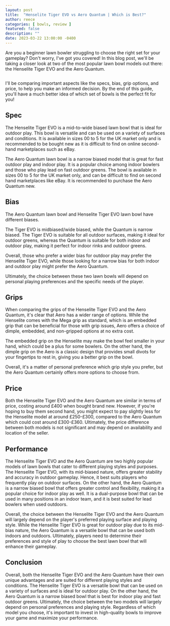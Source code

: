 ```yaml
---
layout: post
title:  "Henselite Tiger EVO vs Aero Quantum | Which is Best?"
author: reece
categories: [ bowls, review ]
featured: false
description: ""
date: 2023-03-22 13:00:00 -0400
---
```

    

<!-- wp:paragraph -->
<p xmlns="http://www.w3.org/1999/xhtml">Are you a beginner lawn bowler struggling to choose the right set for your gameplay? Don't worry, I've got you covered! In this blog post, we'll be taking a closer look at two of the most popular lawn bowl models out there: the Henselite Tiger EVO and the Aero Quantum. </p>
<!-- /wp:paragraph -->

<!-- wp:image {"id":1947,"sizeSlug":"large","linkDestination":"none"} -->
<figure class="wp-block-image size-large"><img src="/img/posts/henselite-tiger-evo-vs-aero-quantum-1024x576.jpg" alt="" class="wp-image-1947"/></figure>
<!-- /wp:image -->

<!-- wp:paragraph -->
<p>I'll be comparing important aspects like the specs, bias, grip options, and price, to help you make an informed decision. By the end of this guide, you'll have a much better idea of which set of bowls is the perfect fit for you!</p>
<!-- /wp:paragraph -->

<!-- wp:heading -->
<h2>Spec</h2>
<!-- /wp:heading -->

<!-- wp:block {"ref":2723} /-->

<!-- wp:paragraph -->
<p>The Henselite Tiger EVO is a mid-to-wide biased lawn bowl that is ideal for outdoor play. This bowl is versatile and can be used on a variety of surfaces and conditions. It is available in sizes 00 to 5 for the UK market only and is recommended to be bought new as it is difficult to find on online second-hand marketplaces such as eBay.</p>
<!-- /wp:paragraph -->

<!-- wp:block {"ref":2709} /-->

<!-- wp:paragraph -->
<p>The Aero Quantum lawn bowl is a narrow biased model that is great for fast outdoor play and indoor play. It is a popular choice among indoor bowlers and those who play lead on fast outdoor greens. The bowl is available in sizes 00 to 5 for the UK market only, and can be difficult to find on second hand marketplaces like eBay. It is recommended to purchase the Aero Quantum new.</p>
<!-- /wp:paragraph -->

<!-- wp:heading -->
<h2>Bias</h2>
<!-- /wp:heading -->

<!-- wp:paragraph -->
<p>The Aero Quantum lawn bowl and Henselite Tiger EVO lawn bowl have different biases. </p>
<!-- /wp:paragraph -->

<!-- wp:block {"ref":2838} /-->

<!-- wp:paragraph -->
<p>The Tiger EVO is midbiased/wide biased, while the Quantum is narrow biased. The Tiger EVO is suitable for all outdoor surfaces, making it ideal for outdoor greens, whereas the Quantum is suitable for both indoor and outdoor play, making it perfect for indoor rinks and outdoor greens.</p>
<!-- /wp:paragraph -->

<!-- wp:paragraph -->
<p>Overall, those who prefer a wider bias for outdoor play may prefer the Henselite Tiger EVO, while those looking for a narrow bias for both indoor and outdoor play might prefer the Aero Quantum. </p>
<!-- /wp:paragraph -->

<!-- wp:block {"ref":2826} /-->

<!-- wp:paragraph -->
<p>Ultimately, the choice between these two lawn bowls will depend on personal playing preferences and the specific needs of the player.</p>
<!-- /wp:paragraph -->

<!-- wp:heading -->
<h2>Grips</h2>
<!-- /wp:heading -->

<!-- wp:paragraph -->
<p>When comparing the grips of the Henselite Tiger EVO and the Aero Quantum, it's clear that Aero has a wider range of options. While the Henselite comes with the Mega grip as standard, which is an embedded grip that can be beneficial for those with grip issues, Aero offers a choice of dimple, embedded, and non-gripped options at no extra cost.</p>
<!-- /wp:paragraph -->

<!-- wp:paragraph -->
<p>The embedded grip on the Henselite may make the bowl feel smaller in your hand, which could be a plus for some bowlers. On the other hand, the dimple grip on the Aero is a classic design that provides small divots for your fingertips to rest in, giving you a better grip on the bowl.</p>
<!-- /wp:paragraph -->

<!-- wp:paragraph -->
<p>Overall, it's a matter of personal preference which grip style you prefer, but the Aero Quantum certainly offers more options to choose from.</p>
<!-- /wp:paragraph -->

<!-- wp:heading -->
<h2>Price</h2>
<!-- /wp:heading -->

<!-- wp:paragraph -->
<p>Both the Henselite Tiger EVO and the Aero Quantum are similar in terms of price, costing around £400 when bought brand new. However, if you're hoping to buy them second hand, you might expect to pay slightly less for the Henselite model at around £250-£300, compared to the Aero Quantum which could cost around £300-£360. Ultimately, the price difference between both models is not significant and may depend on availability and location of the seller.</p>
<!-- /wp:paragraph -->

<!-- wp:heading -->
<h2>Performance</h2>
<!-- /wp:heading -->

<!-- wp:paragraph -->
<p>The Henselite Tiger EVO and the Aero Quantum are two highly popular models of lawn bowls that cater to different playing styles and purposes. The Henselite Tiger EVO, with its mid-biased nature, offers greater stability and accuracy in outdoor gameplay. Hence, it best suits players who frequently play on outdoor surfaces. On the other hand, the Aero Quantum is a narrow biased bowl that offers greater control and flexibility, making it a popular choice for indoor play as well. It is a dual-purpose bowl that can be used in many positions in an indoor team, and it is best suited for lead bowlers when used outdoors.</p>
<!-- /wp:paragraph -->

<!-- wp:paragraph -->
<p>Overall, the choice between the Henselite Tiger EVO and the Aero Quantum will largely depend on the player's preferred playing surface and playing style. While the Henselite Tiger EVO is great for outdoor play due to its mid-bias nature, the Aero Quantum is a versatile bowl that can be used both indoors and outdoors. Ultimately, players need to determine their preferences and style of play to choose the best lawn bowl that will enhance their gameplay.</p>
<!-- /wp:paragraph -->

<!-- wp:heading -->
<h2>Conclusion</h2>
<!-- /wp:heading -->

<!-- wp:paragraph -->
<p>Overall, both the Henselite Tiger EVO and the Aero Quantum have their own unique advantages and are suited for different playing styles and conditions. The Henselite Tiger EVO is a versatile bowl that can be used on a variety of surfaces and is ideal for outdoor play. On the other hand, the Aero Quantum is a narrow biased bowl that is best for indoor play and fast outdoor greens. Ultimately, the choice between the two models will largely depend on personal preferences and playing style. Regardless of which model you choose, it's important to invest in high-quality bowls to improve your game and maximize your performance.</p>
<!-- /wp:paragraph -->
    